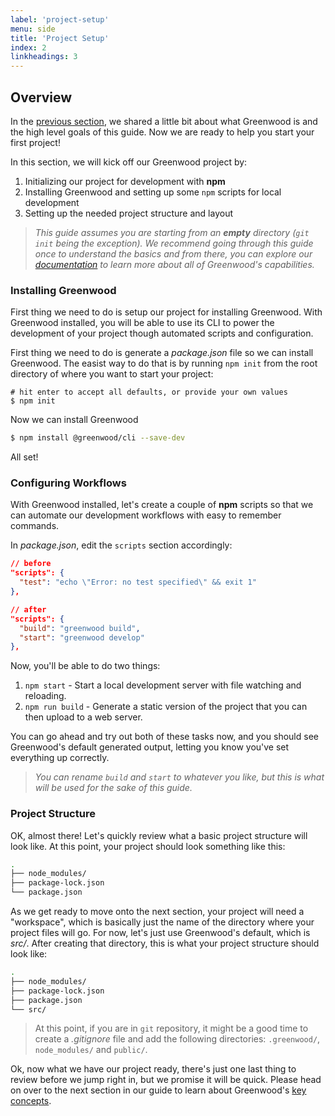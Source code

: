 ```yaml
---
label: 'project-setup'
menu: side
title: 'Project Setup'
index: 2
linkheadings: 3
---
```


## Overview
In the [previous section](/getting-started/), we shared a little bit about what Greenwood is and the high level goals of this guide.  Now we are ready to help you start your first project!

In this section, we will kick off our Greenwood project by:
1. Initializing our project for development with **npm**
1. Installing Greenwood and setting up some `npm` scripts for local development
1. Setting up the needed project structure and layout

> _This guide assumes you are starting from an **empty** directory (`git init` being the exception).  We recommend going through this guide once to understand the basics and from there, you can explore our [documentation](/docs/) to learn more about all of Greenwood's capabilities._

### Installing Greenwood
First thing we need to do is setup our project for installing Greenwood.  With Greenwood installed, you will be able to use its CLI to power the development of your project though automated scripts and configuration.

First thing we need to do is generate a _package.json_ file so we can install Greenwood.  The easist way to do that is by running `npm init` from the root directory of where you want to start your project:
```shell
# hit enter to accept all defaults, or provide your own values
$ npm init
```

Now we can install Greenwood
```bash
$ npm install @greenwood/cli --save-dev
```

All set!

### Configuring Workflows
With Greenwood installed, let's create a couple of **npm** scripts so that we can automate our development workflows with easy to remember commands.

In _package.json_, edit the `scripts` section accordingly:
```json
// before
"scripts": {
  "test": "echo \"Error: no test specified\" && exit 1"
},

// after
"scripts": {
  "build": "greenwood build",
  "start": "greenwood develop"
},
```

Now, you'll be able to do two things:
1. `npm start` - Start a local development server with file watching and reloading.
1. `npm run build` - Generate a static version of the project that you can then upload to a web server.

You can go ahead and try out both of these tasks now, and you should see Greenwood's default generated output, letting you know you've set everything up correctly.


> _You can rename `build` and `start` to whatever you like, but this is what will be used for the sake of this guide._


### Project Structure
OK, almost there!  Let's quickly review what a basic project structure will look like.  At this point, your project should look something like this:
```bash
.
├── node_modules/
├── package-lock.json
└── package.json
```

As we get ready to move onto the next section, your project will need a "workspace", which is basically just the name of the directory where your project files will go.  For now, let's just use Greenwood's default, which is _src/_.  After creating that directory, this is what your project structure should look like:

```bash
.
├── node_modules/
├── package-lock.json
├── package.json
└── src/
```

> At this point, if you are in `git` repository, it might be a good time to create a _.gitignore_ file and add the following directories: `.greenwood/`, `node_modules/` and `public/`.


Ok, now what we have our project ready, there's just one last thing to review before we jump right in, but we promise it will be quick.  Please head on over to the next section in our guide to learn about Greenwood's [key concepts](/getting-started/key-concepts).
